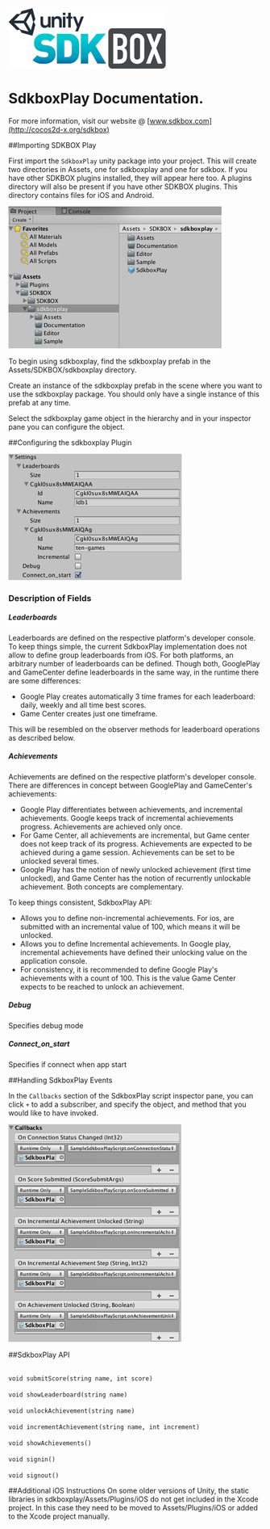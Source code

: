 ![](SDKBOX_logo.png)

<h1>SdkboxPlay Documentation.</h1>

For more information, visit our website @ [www.sdkbox.com](http://cocos2d-x.org/sdkbox)

##Importing SDKBOX Play

First import the ```SdkboxPlay``` unity package into your project. This will create two directories in Assets, one for sdkboxplay and one for sdkbox. If you have other SDKBOX plugins installed, they will appear here too. A plugins directory will also be present if you have other SDKBOX plugins. This directory contains files for iOS and Android.

![](sdkbox_play_folders.png)

To begin using sdkboxplay, find the sdkboxplay prefab in the Assets/SDKBOX/sdkboxplay directory.

Create an instance of the sdkboxplay prefab in the scene where you want to use the sdkboxplay package. You should only have a single instance of this prefab at any time.

Select the sdkboxplay game object in the hierarchy and in your inspector pane you can configure the object.

##Configuring the sdkboxplay Plugin

![](sdkbox_play_settings.png)

### Description of Fields

<h5>Leaderboards</h5>

Leaderboards are defined on the respective platform's developer console. To keep things simple, the current SdkboxPlay implementation does not allow to define group leaderboards from iOS. For both platforms, an arbitrary number of leaderboards can be defined. Though both, GooglePlay and GameCenter define leaderboards in the same way, in the runtime there are some differences:

+ Google Play creates automatically 3 time frames for each leaderboard: daily, weekly and all time best scores.
+ Game Center creates just one timeframe.

This will be resembled on the observer methods for leaderboard operations as described below.

<h5>Achievements</h5>

Achievements are defined on the respective platform's developer console.
There are differences in concept between GooglePlay and GameCenter's achievements:

+ Google Play differentiates between achievements, and incremental achievements. Google keeps track of incremental achievements progress. Achievements are achieved only once.
+ For Game Center, all achievements are incremental, but Game center does not keep track of its progress. Achievements are expected to be achieved during a game session. Achievements can be set to be unlocked several times.
+ Google Play has the notion of newly unlocked achievement (first time unlocked), and Game Center has the notion of recurrently unlockable achievement. Both concepts are complementary.

To keep things consistent, SdkboxPlay API:

+ Allows you to define non-incremental achievements. For ios, are submitted with an incremental value of 100, which means it will be unlocked.
+ Allows you to define Incremental achievements. In Google play, incremental achievements have defined their unlocking value on the application console.
+ For consistency, it is recommended to define Google Play's achievements with a count of 100. This is the value Game Center expects to be reached to unlock an achievement.

<h5>Debug</h5>

Specifies debug mode

<h5>Connect_on_start</h5>

Specifies if connect when app start

##Handling SdkboxPlay Events

In the ```Callbacks``` section of the SdkboxPlay script inspector pane, you can click ```+``` to add a subscriber, and specify the object, and method that you would like to have invoked.

![](sdkbox_play_callbacks.png)

##SdkboxPlay API

```

void submitScore(string name, int score)

void showLeaderboard(string name)

void unlockAchievement(string name)

void incrementAchievement(string name, int increment)

void showAchievements()

void signin()

void signout()

```

##Additional iOS Instructions
On some older versions of Unity, the static libraries in sdkboxplay/Assets/Plugins/iOS do not get included in the Xcode project. In this case they need to be moved to Assets/Plugins/iOS or added to the Xcode project manually.
